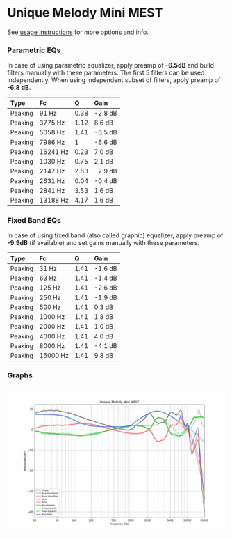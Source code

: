 # Unique Melody Mini MEST
See [usage instructions](https://github.com/jaakkopasanen/AutoEq#usage) for more options and info.

### Parametric EQs
In case of using parametric equalizer, apply preamp of **-6.5dB** and build filters manually
with these parameters. The first 5 filters can be used independently.
When using independent subset of filters, apply preamp of **-6.8 dB**.

| Type    | Fc       |    Q | Gain    |
|:--------|:---------|:-----|:--------|
| Peaking | 91 Hz    | 0.38 | -2.8 dB |
| Peaking | 3775 Hz  | 1.12 | 8.6 dB  |
| Peaking | 5058 Hz  | 1.41 | -6.5 dB |
| Peaking | 7986 Hz  | 1    | -6.6 dB |
| Peaking | 16241 Hz | 0.23 | 7.0 dB  |
| Peaking | 1030 Hz  | 0.75 | 2.1 dB  |
| Peaking | 2147 Hz  | 2.83 | -2.9 dB |
| Peaking | 2631 Hz  | 0.04 | -0.4 dB |
| Peaking | 2841 Hz  | 3.53 | 1.6 dB  |
| Peaking | 13188 Hz | 4.17 | 1.6 dB  |

### Fixed Band EQs
In case of using fixed band (also called graphic) equalizer, apply preamp of **-9.9dB**
(if available) and set gains manually with these parameters.

| Type    | Fc       |    Q | Gain    |
|:--------|:---------|:-----|:--------|
| Peaking | 31 Hz    | 1.41 | -1.6 dB |
| Peaking | 63 Hz    | 1.41 | -1.4 dB |
| Peaking | 125 Hz   | 1.41 | -2.6 dB |
| Peaking | 250 Hz   | 1.41 | -1.9 dB |
| Peaking | 500 Hz   | 1.41 | 0.3 dB  |
| Peaking | 1000 Hz  | 1.41 | 1.8 dB  |
| Peaking | 2000 Hz  | 1.41 | 1.0 dB  |
| Peaking | 4000 Hz  | 1.41 | 4.0 dB  |
| Peaking | 8000 Hz  | 1.41 | -4.1 dB |
| Peaking | 16000 Hz | 1.41 | 9.8 dB  |

### Graphs
![](./Unique%20Melody%20Mini%20MEST.png)